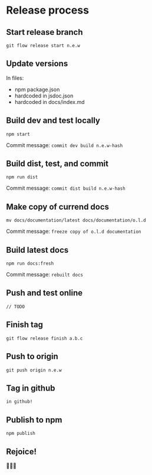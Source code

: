 Release process
===============


Start release branch
--------------------
```
git flow release start n.e.w
```


Update versions
---------------
In files:
+ npm package.json
+ hardcoded in jsdoc.json
+ hardcoded in docs/index.md


Build dev and test locally
--------------------------
```
npm start
```

Commit message: `commit dev build n.e.w-hash`


Build dist, test, and commit
----------------------------
```
npm run dist
```

Commit message: `commit dist build n.e.w-hash`


Make copy of currend docs
-------------------------
```
mv docs/documentation/latest docs/documentation/o.l.d
```

Commit message: `freeze copy of o.l.d documentation`


Build latest docs
-----------------
```
npm run docs:fresh
```

Commit message: `rebuilt docs`


Push and test online
--------------------
```
// TODO
```


Finish tag
----------
```
git flow release finish a.b.c
```


Push to origin
--------------
```
git push origin n.e.w
```


Tag in github
-------------
```
in github!
```


Publish to npm
--------------
```
npm publish
```


Rejoice!
--------
🎉🎉🎉

